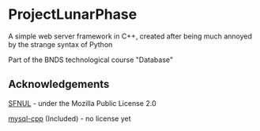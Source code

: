 # ProjectLunarPhase

A simple web server framework in C++, created after being much annoyed by the strange syntax of Python

Part of the BNDS technological course "Database"

## Acknowledgements

[SFNUL](https://github.com/binary1248/SFNUL) - under the Mozilla Public License 2.0

[mysql-cpp](https://github.com/bskari/mysql-cpp) (Included) - no license yet

